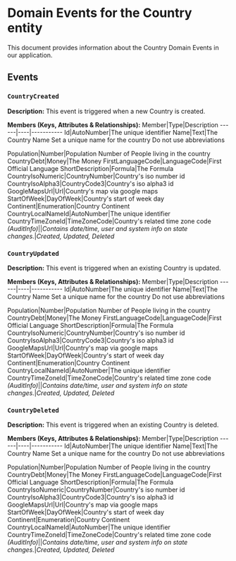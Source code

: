 # Domain Events for the Country entity

This document provides information about the Country Domain Events in our application.

## Events

### `CountryCreated`

**Description:**
This event is triggered when a new Country is created.

**Members (Keys, Attributes & Relationships):**
Member|Type|Description
------|----|-----------
Id|AutoNumber|The unique identifier
Name|Text|The Country Name     Set a unique name for the country Do not use abbreviations

Population|Number|Population Number of People living in the country
CountryDebt|Money|The Money
FirstLanguageCode|LanguageCode|First Official Language
ShortDescription|Formula|The Formula
CountryIsoNumeric|CountryNumber|Country's iso number id
CountryIsoAlpha3|CountryCode3|Country's iso alpha3 id
GoogleMapsUrl|Url|Country's map via google maps
StartOfWeek|DayOfWeek|Country's start of week day
Continent|Enumeration|Country Continent
CountryLocalNameId|AutoNumber|The unique identifier
CountryTimeZoneId|TimeZoneCode|Country's related time zone code
*(AuditInfo)*||*Contains date/time, user and system info on state changes.*|*Created, Updated, Deleted*


### `CountryUpdated`

**Description:** 
This event is triggered when an existing Country is updated.

**Members (Keys, Attributes & Relationships):**
Member|Type|Description
------|----|-----------
Id|AutoNumber|The unique identifier
Name|Text|The Country Name     Set a unique name for the country Do not use abbreviations

Population|Number|Population Number of People living in the country
CountryDebt|Money|The Money
FirstLanguageCode|LanguageCode|First Official Language
ShortDescription|Formula|The Formula
CountryIsoNumeric|CountryNumber|Country's iso number id
CountryIsoAlpha3|CountryCode3|Country's iso alpha3 id
GoogleMapsUrl|Url|Country's map via google maps
StartOfWeek|DayOfWeek|Country's start of week day
Continent|Enumeration|Country Continent
CountryLocalNameId|AutoNumber|The unique identifier
CountryTimeZoneId|TimeZoneCode|Country's related time zone code
*(AuditInfo)*||*Contains date/time, user and system info on state changes.*|*Created, Updated, Deleted*


### `CountryDeleted`

**Description:**
This event is triggered when an existing Country is deleted.

**Members (Keys, Attributes & Relationships):**
Member|Type|Description
------|----|-----------
Id|AutoNumber|The unique identifier
Name|Text|The Country Name     Set a unique name for the country Do not use abbreviations

Population|Number|Population Number of People living in the country
CountryDebt|Money|The Money
FirstLanguageCode|LanguageCode|First Official Language
ShortDescription|Formula|The Formula
CountryIsoNumeric|CountryNumber|Country's iso number id
CountryIsoAlpha3|CountryCode3|Country's iso alpha3 id
GoogleMapsUrl|Url|Country's map via google maps
StartOfWeek|DayOfWeek|Country's start of week day
Continent|Enumeration|Country Continent
CountryLocalNameId|AutoNumber|The unique identifier
CountryTimeZoneId|TimeZoneCode|Country's related time zone code
*(AuditInfo)*||*Contains date/time, user and system info on state changes.*|*Created, Updated, Deleted*

